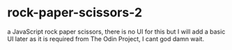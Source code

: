 # rock-paper-scissors-2

a JavaScript rock paper scissors, there is no UI for this but I will add a basic UI later as it is required from The Odin Project, I cant god damn wait.
